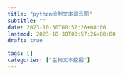 ```yaml
---
title: "python绘制文本词云图"
subtitle: ""
date: 2023-10-30T00:57:26+08:00
lastmod: 2023-10-30T00:57:26+08:00
draft: true

tags: []
categories: ["生物文本挖掘"]
---
```

